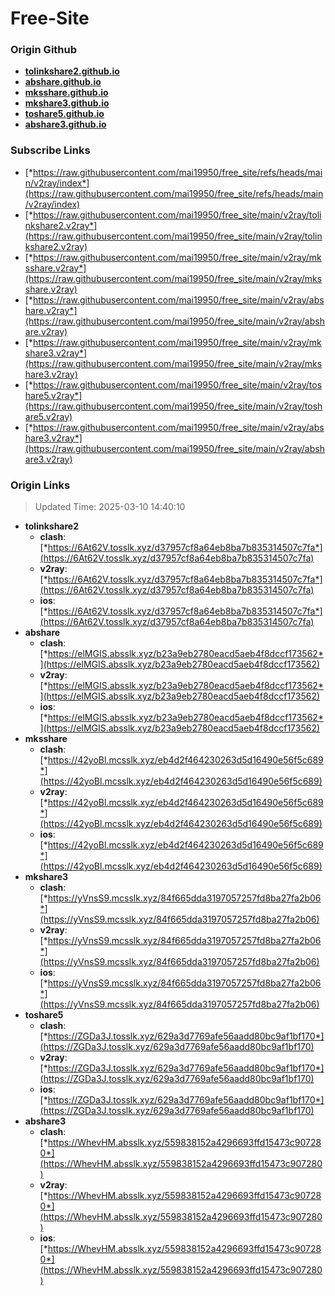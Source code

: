 # Free-Site

### Origin Github

- [**tolinkshare2.github.io**](https://github.com/tolinkshare2/tolinkshare2.github.io)
- [**abshare.github.io**](https://github.com/abshare/abshare.github.io)
- [**mksshare.github.io**](https://github.com/mksshare/mksshare.github.io)
- [**mkshare3.github.io**](https://github.com/mkshare3/mkshare3.github.io)
- [**toshare5.github.io**](https://github.com/toshare5/toshare5.github.io)
- [**abshare3.github.io**](https://github.com/abshare3/abshare3.github.io)

### Subscribe Links

- [*https://raw.githubusercontent.com/mai19950/free_site/refs/heads/main/v2ray/index*](https://raw.githubusercontent.com/mai19950/free_site/refs/heads/main/v2ray/index)
- [*https://raw.githubusercontent.com/mai19950/free_site/main/v2ray/tolinkshare2.v2ray*](https://raw.githubusercontent.com/mai19950/free_site/main/v2ray/tolinkshare2.v2ray)
- [*https://raw.githubusercontent.com/mai19950/free_site/main/v2ray/mksshare.v2ray*](https://raw.githubusercontent.com/mai19950/free_site/main/v2ray/mksshare.v2ray)
- [*https://raw.githubusercontent.com/mai19950/free_site/main/v2ray/abshare.v2ray*](https://raw.githubusercontent.com/mai19950/free_site/main/v2ray/abshare.v2ray)
- [*https://raw.githubusercontent.com/mai19950/free_site/main/v2ray/mkshare3.v2ray*](https://raw.githubusercontent.com/mai19950/free_site/main/v2ray/mkshare3.v2ray)
- [*https://raw.githubusercontent.com/mai19950/free_site/main/v2ray/toshare5.v2ray*](https://raw.githubusercontent.com/mai19950/free_site/main/v2ray/toshare5.v2ray)
- [*https://raw.githubusercontent.com/mai19950/free_site/main/v2ray/abshare3.v2ray*](https://raw.githubusercontent.com/mai19950/free_site/main/v2ray/abshare3.v2ray)

### Origin Links

> Updated Time: 2025-03-10 14:40:10

- **tolinkshare2**
  - **clash**: [*https://6At62V.tosslk.xyz/d37957cf8a64eb8ba7b835314507c7fa*](https://6At62V.tosslk.xyz/d37957cf8a64eb8ba7b835314507c7fa)
  - **v2ray**: [*https://6At62V.tosslk.xyz/d37957cf8a64eb8ba7b835314507c7fa*](https://6At62V.tosslk.xyz/d37957cf8a64eb8ba7b835314507c7fa)
  - **ios**: [*https://6At62V.tosslk.xyz/d37957cf8a64eb8ba7b835314507c7fa*](https://6At62V.tosslk.xyz/d37957cf8a64eb8ba7b835314507c7fa)
- **abshare**
  - **clash**: [*https://elMGIS.absslk.xyz/b23a9eb2780eacd5aeb4f8dccf173562*](https://elMGIS.absslk.xyz/b23a9eb2780eacd5aeb4f8dccf173562)
  - **v2ray**: [*https://elMGIS.absslk.xyz/b23a9eb2780eacd5aeb4f8dccf173562*](https://elMGIS.absslk.xyz/b23a9eb2780eacd5aeb4f8dccf173562)
  - **ios**: [*https://elMGIS.absslk.xyz/b23a9eb2780eacd5aeb4f8dccf173562*](https://elMGIS.absslk.xyz/b23a9eb2780eacd5aeb4f8dccf173562)
- **mksshare**
  - **clash**: [*https://42yoBl.mcsslk.xyz/eb4d2f464230263d5d16490e56f5c689*](https://42yoBl.mcsslk.xyz/eb4d2f464230263d5d16490e56f5c689)
  - **v2ray**: [*https://42yoBl.mcsslk.xyz/eb4d2f464230263d5d16490e56f5c689*](https://42yoBl.mcsslk.xyz/eb4d2f464230263d5d16490e56f5c689)
  - **ios**: [*https://42yoBl.mcsslk.xyz/eb4d2f464230263d5d16490e56f5c689*](https://42yoBl.mcsslk.xyz/eb4d2f464230263d5d16490e56f5c689)
- **mkshare3**
  - **clash**: [*https://yVnsS9.mcsslk.xyz/84f665dda3197057257fd8ba27fa2b06*](https://yVnsS9.mcsslk.xyz/84f665dda3197057257fd8ba27fa2b06)
  - **v2ray**: [*https://yVnsS9.mcsslk.xyz/84f665dda3197057257fd8ba27fa2b06*](https://yVnsS9.mcsslk.xyz/84f665dda3197057257fd8ba27fa2b06)
  - **ios**: [*https://yVnsS9.mcsslk.xyz/84f665dda3197057257fd8ba27fa2b06*](https://yVnsS9.mcsslk.xyz/84f665dda3197057257fd8ba27fa2b06)
- **toshare5**
  - **clash**: [*https://ZGDa3J.tosslk.xyz/629a3d7769afe56aadd80bc9af1bf170*](https://ZGDa3J.tosslk.xyz/629a3d7769afe56aadd80bc9af1bf170)
  - **v2ray**: [*https://ZGDa3J.tosslk.xyz/629a3d7769afe56aadd80bc9af1bf170*](https://ZGDa3J.tosslk.xyz/629a3d7769afe56aadd80bc9af1bf170)
  - **ios**: [*https://ZGDa3J.tosslk.xyz/629a3d7769afe56aadd80bc9af1bf170*](https://ZGDa3J.tosslk.xyz/629a3d7769afe56aadd80bc9af1bf170)
- **abshare3**
  - **clash**: [*https://WhevHM.absslk.xyz/559838152a4296693ffd15473c907280*](https://WhevHM.absslk.xyz/559838152a4296693ffd15473c907280)
  - **v2ray**: [*https://WhevHM.absslk.xyz/559838152a4296693ffd15473c907280*](https://WhevHM.absslk.xyz/559838152a4296693ffd15473c907280)
  - **ios**: [*https://WhevHM.absslk.xyz/559838152a4296693ffd15473c907280*](https://WhevHM.absslk.xyz/559838152a4296693ffd15473c907280)
